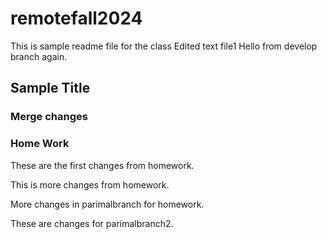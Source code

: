 # remotefall2024

This is sample readme file for the class
Edited text file1
Hello from develop branch again.

## Sample Title


### Merge changes

### Home Work

These are the first changes from homework.

This is more changes from homework.

More changes in parimalbranch for homework.

These are changes for parimalbranch2.
